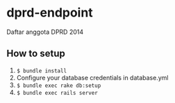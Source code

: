 # dprd-endpoint

Daftar anggota DPRD 2014

## How to setup

1. `$ bundle install`
2. Configure your database credentials in database.yml
2. `$ bundle exec rake db:setup`
3. `$ bundle exec rails server`